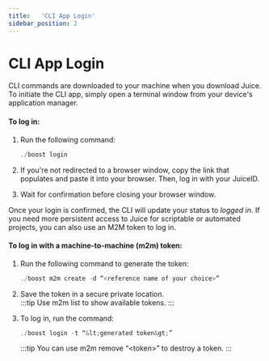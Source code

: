 ```yaml
---
title:   'CLI App Login'
sidebar_position: 2
---
```

# CLI App Login

CLI commands are downloaded to your machine when you download Juice. To initiate the CLI app, simply open a terminal window from your device's application manager. 

#### To log in: 

1. Run the following command: 
    ```powershell
    ./boost login 
    ```

2. If you're not redirected to a browser window, copy the link that populates and paste it into your browser. Then, log in with your JuiceID. 

3. Wait for confirmation before closing your browser window. 

Once your login is confirmed, the CLI will update your status to *logged in*. If you need more persistent access to Juice for scriptable or automated projects, you can also use an M2M token to log in.  

#### To log in with a machine-to-machine (m2m) token:

1. Run the following command to generate the token: 
    ```powershell
    ./boost m2m create -d “<reference name of your choice>” 
    ```

2. Save the token in a secure private location.  
    :::tip
    Use m2m list to show available tokens. 
    :::

3. To log in, run the command: 
    ```powershell
    ./boost login -t “&lt;generated token&gt;” 
    ```
    :::tip
    You can use m2m remove “&lt;token&gt;” to destroy a token. 
    :::
